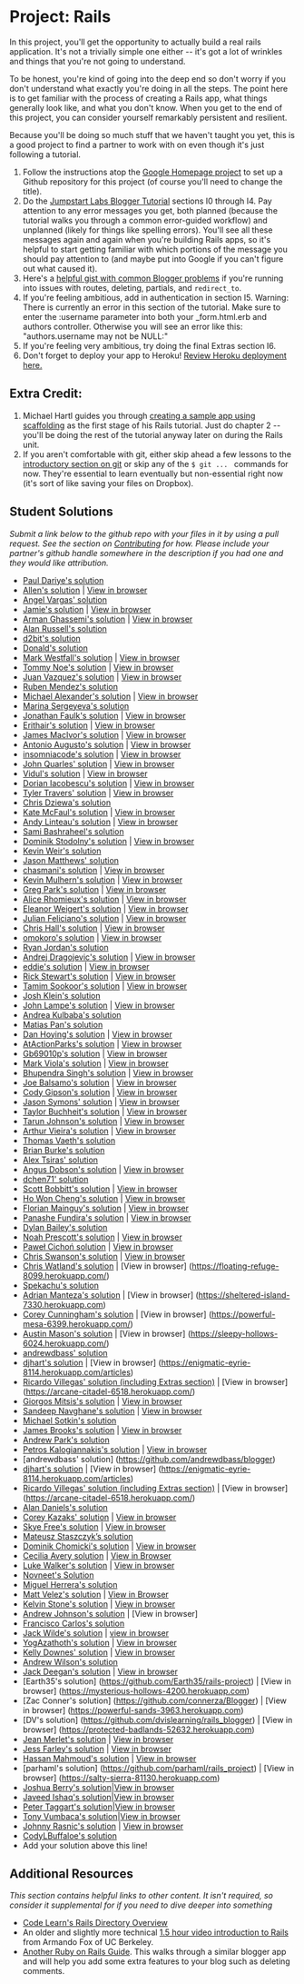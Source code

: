 # Project: Rails
<!-- *Estimated Time: 6-8 hrs* -->

In this project, you'll get the opportunity to actually build a real rails application.  It's not a trivially simple one either -- it's got a lot of wrinkles and things that you're not going to understand.

To be honest, you're kind of going into the deep end so don't worry if you don't understand what exactly you're doing in all the steps.  The point here is to get familiar with the process of creating a Rails app, what things generally look like, and what you don't know.  When you get to the end of this project, you can consider yourself remarkably persistent and resilient.

Because you'll be doing so much stuff that we haven't taught you yet, this is a good project to find a partner to work with on even though it's just following a tutorial.

1. Follow the instructions atop the [Google Homepage project](/web-development-101/html-css) to set up a Github repository for this project (of course you'll need to change the title).
1. Do the [Jumpstart Labs Blogger Tutorial](http://tutorials.jumpstartlab.com/projects/blogger.html) sections I0 through I4.  Pay attention to any error messages you get, both planned (because the tutorial walks you through a common error-guided workflow) and unplanned (likely for things like spelling errors).  You'll see all these messages again and again when you're building Rails apps, so it's helpful to start getting familiar with which portions of the message you should pay attention to (and maybe put into Google if you can't figure out what caused it).
2. Here's a [helpful gist with common Blogger problems](https://gist.github.com/burtlo/4970471) if you're running into issues with routes, deleting, partials, and `redirect_to`.
3. If you're feeling ambitious, add in authentication in section I5. Warning: There is currently an error in this section of the tutorial.  Make sure to enter the :username parameter into both your _form.html.erb and authors controller.  Otherwise you will see an error like this: "authors.username may not be NULL:"
4. If you're feeling very ambitious, try doing the final Extras section I6.
5. Don't forget to deploy your app to Heroku!  [Review Heroku deployment here.](http://installfest.railsbridge.org/installfest/deploy_a_rails_app)

## Extra Credit:

1. Michael Hartl guides you through [creating a sample app using scaffolding](http://ruby.railstutorial.org/chapters/a-demo-app#top) as the first stage of his Rails tutorial.  Just do chapter 2 -- you'll be doing the rest of the tutorial anyway later on during the Rails unit.
2. If you aren't comfortable with git, either skip ahead a few lessons to the [introductory section on git](/web-development-101/git-basics) or skip any of the `$ git ... ` commands for now.  They're essential to learn eventually but non-essential right now (it's sort of like saving your files on Dropbox).

## Student Solutions

*Submit a link below to the github repo with your files in it by using a pull request.  See the section on [Contributing](http://github.com/TheOdinProject/curriculum/blob/master/contributing.md) for how.  Please include your partner's github handle somewhere in the description if you had one and they would like attribution.*

* [Paul Dariye's solution](https://github.com/pauldd91/theodinproject/tree/master/blogger)
* [Allen's solution](https://github.com/NoRest4AWhearry/blogger) | [View in browser](http://jsblogger2.herokuapp.com/)
* [Angel Vargas' solution](https://github.com/arioth/the-odin-project/tree/master/blogger)
* [Jamie's solution](https://github.com/Jberczel/blogger) | [View in browser](http://pure-meadow-9674.herokuapp.com/)
* [Arman Ghassemi's solution](https://github.com/ArmanG/First-Ruby-App) | [View in browser](http://stormy-cliffs-5263.herokuapp.com/)
* [Alan Russell's solution](https://github.com/ajrussellaudio/blogger)
* [d2bit's solution](https://github.com/d2bit/odin-project/tree/master/blogger)
* [Donald's solution](https://github.com/donaldali/blogger)
* [Mark Westfall's solution](https://github.com/mwestfall88/J-labs-blogger-app) | [View in browser](http://vast-gorge-8047.herokuapp.com/)
* [Tommy Noe's solution](https://github.com/thomasjnoe/blogger-2) | [View in browser](http://arcane-brushlands-3721.herokuapp.com)
* [Juan Vazquez's solution](https://github.com/juanvme/blogger) | [View in browser](http://secure-lowlands-4285.herokuapp.com/)
* [Ruben Mendez's solution](https://github.com/ruben-socal/blogger)
* [Michael Alexander's solution](https://github.com/betweenparentheses/jumpstart_labs_blogger) | [View in browser](http://quiet-dawn-1285.herokuapp.com/)
* [Marina Sergeyeva's solution](https://github.com/imousterian/OdinProject/tree/master/Project1_4_RubyOnRails)
* [Jonathan Faulk's solution](https://github.com/faulk49/jumpstart) | [View in browser](http://morning-gorge-3013.herokuapp.com/)
* [Erithair's solution](https://github.com/N19270/blogger) | [View in browser](http://erithair-blog.herokuapp.com/)
* [James MacIvor's solution](https://github.com/RobotOptimist/blogger) | [View in browser](http://warm-scrubland-4226.herokuapp.com/articles)
* [Antonio Augusto's solution](https://github.com/antoniosb/blogger) | [View in browser](https://heroblogger.herokuapp.com/)
* [insomniacode's solution](https://github.com/insomniacode/blogger-app) | [View in browser](https://ancient-depths-2915.herokuapp.com)
* [John Quarles' solution](https://github.com/johnwquarles/Odin-rails-project) | [View in browser](https://aqueous-retreat-3890.herokuapp.com/)
* [Vidul's solution](https://github.com/viparthasarathy/rails-project) | [View in browser](https://protected-depths-2514.herokuapp.com/)
* [Dorian Iacobescu's solution](https://github.com/iacobson/Odin5-Rails-Blogger) | [View in browser](http://odin-blog.herokuapp.com/)
* [Tyler Travers' solution](https://github.com/ttravers17/the_odin_project/tree/master/blogger) | [View in browser](https://agile-woodland-3720.herokuapp.com/)
* [Chris Dziewa's solution](https://github.com/chrisdziewa/blogger)
* [Kate McFaul's solution](https://github.com/craftykate/odin-project/tree/master/Chapter_02-Web_Development_101/jumpstart_rails_blog) | [View in browser](https://sample-rails-blog.herokuapp.com)
* [Andy Linteau's solution](https://github.com/linteau/blogger) | [View in browser](https://bloggertut.herokuapp.com/)
* [Sami Bashraheel's solution](https://github.com/sami/blogger)
* [Dominik Stodolny's solution](https://github.com/dstodolny/blogger) | [View in browser](https://calm-coast-8819.herokuapp.com/)
* [Kevin Weir's solution](https://github.com/IDCrisis2/the_odin_project/tree/master/Rails/blogger)
* [Jason Matthews' solution](https://github.com/fo0man/blogger)
* [chasmani's solution](https://github.com/chasmani/Rails-Project-1-Odin) | [View in browser](https://mighty-brook-8861.herokuapp.com/)
* [Kevin Mulhern's solution](https://github.com/KevinMulhern/blogger) | [View in browser](https://pacific-atoll-8854.herokuapp.com)
* [Greg Park's solution](https://github.com/gregoryjpark/simple-blogger) | [View in browser](https://whispering-reaches-6831.herokuapp.com)
* [Alice Rhomieux's solution](https://github.com/arhx/jumpstart-lab-blogger) | [View in browser](https://obscure-lake-7514.herokuapp.com/)
* [Eleanor Weigert's solution](https://github.com/mixophrygian/Blogger-App) | [View in browser](https://eleanors-blogger.herokuapp.com/)
* [Julian Feliciano's solution](https://github.com/JulsFelic/jumpstartlab-blogger-2) | [View in browser](https://shielded-coast-6885.herokuapp.com/)
* [Chris Hall's solution](https://github.com/Concretechris/Jumpstart-Labs-Blogger) | [View in browser](https://powerful-depths-3538.herokuapp.com/)
* [omokoro's solution](https://github.com/omokoro/rails-project) | [View in browser](http://shielded-journey-4013.herokuapp.com/)
* [Ryan Jordan's solution](https://github.com/krjordan/Blogger)
* [Andrej Dragojevic's solution](https://github.com/antrix1/blogger) | [View in browser](https://serene-waters-9909.herokuapp.com/)
* [eddie's solution](https://github.com/feek1g/theodinproject/tree/master/blogger) | [View in browser](https://blogger2017.herokuapp.com/)
* [Rick Stewart's solution](https://github.com/rickstewart/blogger) | [View in browser](https://still-shore-5838.herokuapp.com/)
* [Tamim Sookoor's solution](https://github.com/sookoor/blogger) | [View in browser](https://protected-forest-6447.herokuapp.com/articles)
* [Josh Klein's solution](https://github.com/kleinjoshuaa/rails-blogger)
* [John Lampe's solution](https://github.com/jlampe1985/blogger-project) | [View in browser](https://warm-savannah-2524.herokuapp.com/)
* [Andrea Kulbaba's solution](https://github.com/akulbaba/blogger)
* [Matias Pan's solution](https://github.com/kriox26/web_dev101/tree/master/blogger)
* [Dan Hoying's solution](https://github.com/danhoying/blogger) | [View in browser](https://infinite-hollows-9057.herokuapp.com/)
* [AtActionParks's solution](https://github.com/AtActionPark/odin-rails-project) | [View in browser](https://aqueous-garden-9909.herokuapp.com/)
* [Gb69010p's solution](https://github.com/gb69010p/JumpstartBlogger) | [View in browser](https://tranquil-earth-2515.herokuapp.com/)
* [Mark Viola's solution](https://github.com/markviola/the-odin-project/tree/master/5-ruby-on-rails-blogger) | [View in browser](https://lit-beach-4691.herokuapp.com)
* [Bhupendra Singh's solution](https://github.com/bhupendra11/railsIntroProjectOdin) | [View in browser](http://fast-ravine-6339.herokuapp.com/)
* [Joe Balsamo's solution](https://github.com/Joe-Balsamo/blogger) | [View in browser](http://fathomless-sea-9804.herokuapp.com/)
* [Cody Gipson's solution](https://github.com/Cgipson06/blogger2) | [View in browser](http://fast-lake-3445.herokuapp.com/)
* [Jason Symons' solution](https://github.com/jsymons/the-odin-project/tree/master/project-rails/blogger) | [View in browser](https://shielded-lake-3494.herokuapp.com/)
* [Taylor Buchheit's solution](https://github.com/7aylor/firstrailsapp.git) | [View in browser](http://mighty-brushlands-8664.herokuapp.com/articles)
* [Tarun Johnson's solution](https://github.com/tnt007tarun/blogger_2) | [View in browser](https://floating-eyrie-8027.herokuapp.com/)
* [Arthur Vieira's solution](https://github.com/arthur-vieira/rails-blogger) | [View in browser](http://tragically-mountie-3261.herokuapp.com/)
* [Thomas Vaeth's solution](https://github.com/thomasvaeth/the_odin_project/tree/master/blogger)
* [Brian Burke's solution](https://github.com/sanora/Rails)
* [Alex Tsiras' solution](https://github.com/arialblack14/jumpstart-blogger)
* [Angus Dobson's solution](https://github.com/Apneal/rails_project) | [View in browser](https://limitless-island-7868.herokuapp.com/)
* [dchen71' solution](https://github.com/dchen71/the_odin_project/tree/master/Web%20Development%20101/blogger)
* [Scott Bobbitt's solution](https://github.com/sco-bo/rails_project) | [View in browser](http://morning-tundra-2552.herokuapp.com/)
* [Ho Won Cheng's solution](https://github.com/chenghw/ruby_on_rails_101_project) | [View in browser](https://thawing-harbor-8031.herokuapp.com)
* [Florian Mainguy's solution](https://github.com/florianmainguy/theodinproject/tree/master/web-development-101/blogger-rails) | [View in browser](https://radiant-tundra-5862.herokuapp.com/)
* [Panashe Fundira's solution](https://github.com/munyari/blogger) | [View in browser](https://whispering-brook-5977.herokuapp.com/)
* [Dylan Bailey's solution](https://github.com/dylancbailey/Blogger)
* [Noah Prescott's solution](https://github.com/npresco/blogger_rails) | [View in browser](https://infinite-coast-2914.herokuapp.com/)
* [Paweł Cichoń solution](https://github.com/beovulf/project_rails) | [View in browser](https://glacial-falls-4578.herokuapp.com/)
* [Chris Swanson's solution](https://github.com/cswans21/blogger2) | [View in browser](https://stark-forest-1744.herokuapp.com/)
* [Chris Watland's solution](https://github.com/watlandc/odin-project/tree/master/blogger) | [View in browser] (https://floating-refuge-8099.herokuapp.com/)
* [Spekachu's solution](https://github.com/Spekachu/blogger)
* [Adrian Manteza's solution](https://github.com/AdManteza/Blogger) | [View in browser] (https://sheltered-island-7330.herokuapp.com)
* [Corey Cunningham's solution](https://github.com/ccunnin8/my_first_rails_project/tree/master/blogger) | [View in browser] (https://powerful-mesa-6399.herokuapp.com/)
* [Austin Mason's solution](https://github.com/CouchofTomato/rails_blogger/tree/master/blogger) | [View in browser] (https://sleepy-hollows-6024.herokuapp.com/)
* [andrewdbass' solution](https://github.com/andrewdbass/blogger)
* [djhart's solution](https://github.com/djhart/rails_project.git) | [View in browser] (https://enigmatic-eyrie-8114.herokuapp.com/articles)
* [Ricardo Villegas' solution (including Extras section)](https://github.com/claricardo/BloggerProject) | [View in browser] (https://arcane-citadel-6518.herokuapp.com/)
* [Giorgos Mitsis's solution](https://github.com/vinPopulaire/blogger2-jumpstart) | [View in browser](https://calm-fortress-9525.herokuapp.com/)
* [Sandeep Navghane's solution](https://github.com/sand33pn/blogger) | [View in browser](http://ancient-thicket-1121.herokuapp.com/)
* [Michael Sotkin's solution](https://github.com/msotkin/project_rails)
* [James Brooks's solution](https://github.com/jhbrooks/blogger) | [View in browser](http://cryptic-atoll-7715.herokuapp.com/)
* [Andrew Park's solution](https://github.com/akpark93/the_odin_project/tree/master/blogger)
* [Petros Kalogiannakis's solution](https://github.com/kalpetros/TheOdinProject/tree/master/blogger) | [View in browser](https://boiling-eyrie-1491.herokuapp.com/)
* [andrewdbass' solution] (https://github.com/andrewdbass/blogger)
* [djhart's solution](https://github.com/djhart/rails_project.git) | [View in browser] (https://enigmatic-eyrie-8114.herokuapp.com/articles)
* [Ricardo Villegas' solution (including Extras section)](https://github.com/claricardo/BloggerProject) | [View in browser] (https://arcane-citadel-6518.herokuapp.com/)
* [Alan Daniels's solution](https://github.com/AlanDaniels101/odin-rails-project/tree/master/blogger)
* [Corey Kazaks' solution](https://github.com/ck626/project-rails-blogger) | [View in browser](https://limitless-stream-4802.herokuapp.com/)
* [Skye Free's solution](https://github.com/swfree/blogger) | [View in browser](https://frightful-tomb-1917.herokuapp.com/articles)
* [Mateusz Staszczyk’s solution](https://github.com/sleaz0id/blogger)
* [Dominik Chomicki's solution](https://github.com/hamstersky/blogger) | [View in browser](https://arcane-chamber-8578.herokuapp.com/)
* [Cecilia Avery solution](https://github.com/cilavery/rails-blog) | [View in Browser](http://cecilia.avery.nyc)
* [Luke Walker's solution](https://github.com/ubershibs/rails-blogger) | [View in browser](https://luke-blogger2.herokuapp.com)
* [Novneet's Solution](https://github.com/novneetnov/Rails_Blog)
* [Miguel Herrera's solution](https://github.com/migueloherrera/blogger)
* [Matt Velez's solution](https://github.com/Timecrash/jumpstart-blogger) | [View in Browser](https://vast-thicket-8006.herokuapp.com/)
* [Kelvin Stone's solution](https://github.com/KelvinStone/blogger) | [View in browser](https://evening-badlands-2352.herokuapp.com/)
* [Andrew Johnson's solution](https://github.com/ad-johnson/blogger) | [View in browser]
* [Francisco Carlos's solution](https://github.com/fcarlosdev/blogger.git)
* [Jack Wilde's solution](https://github.com/WildeRunner/jumpstart_blogger) | [view in browser](mysterious-tundra-7601.herokuapp.com)
* [YogAzathoth's solution](https://github.com/YogAzathoth/projectRails) | [View in browser](https://cryptic-shelf-1716.herokuapp.com/ )
* [Kelly Downes' solution](https://github.com/kdow/blogger) | [View in browser](https://enigmatic-tor-3115.herokuapp.com/)
* [Andrew Wilson's solution](https://github.com/polygoning/blogger.git)
* [Jack Deegan's solution](https://github.com/DidsyTurbo/blogger) | [View in browser](https://enigmatic-ocean-9959.herokuapp.com/)
* [Earth35's solution] (https://github.com/Earth35/rails-project) | [View in browser] (https://mysterious-hollows-4200.herokuapp.com)
* [Zac Conner's solution] (https://github.com/connerza/Blogger) | [View in browser] (https://powerful-sands-3963.herokuapp.com)
* [DV's solution] (https://github.com/dvislearning/rails_blogger) | [View in browser] (https://protected-badlands-52632.herokuapp.com)
* [Jean Merlet's solution](https://github.com/jeanmerlet/rails_jumpstart_lab) | [View in browser](https://enigmatic-fjord-41312.herokuapp.com/)
* [Jess Farley's solution](https://github.com/littlemighty/odin_project_rails101) | [View in browser](https://protected-journey-27570.herokuapp.com/)
* [Hassan Mahmoud's solution](https://github.com/HassanTC/blogger) | [View in browser](http://odin-blogger.herokuapp.com/)
* [parhaml's solution] (https://github.com/parhaml/rails_project) | [View in browser] (https://salty-sierra-81130.herokuapp.com)
* [Joshua Berry's solution](https://github.com/jbez92/ruby_on_rails)|[View in browser](http://cryptic-cliffs-31734.herokuapp.com/)
* [Javeed Ishaq's solution](https://github.com/JaveedIshaq/rails_blog_app)|[View in browser](https://blooming-eyrie-31902.herokuapp.com/)
* [Peter Taggart's solution](https://github.com/gitschwifty/blogger)|[View in browser](https://immense-chamber-91760.herokuapp.com/)
* [Tony Vumbaca's solution](https://github.com/tvumbaca/Blogger)|[View in browser](https://aqueous-basin-98343.herokuapp.com)
* [Johnny Rasnic's solution](https://github.com/lonniganseaweed/the-odin-project-solutions/tree/master/2:%20Web%20Development%20101/rails-blog/blogger) | [View in browser](https://sleepy-retreat-39842.herokuapp.com/)
* [CodyLBuffaloe's solution](https://github.com/CodyLBuffaloe/rails_project)
* Add your solution above this line!


## Additional Resources

*This section contains helpful links to other content. It isn't required, so consider it supplemental for if you need to dive deeper into something*

* [Code Learn's Rails Directory Overview](http://www.codelearn.org/ruby-on-rails-tutorial/rails-directory-overview)
* An older and slightly more technical [1.5 hour video introduction to Rails](http://www.youtube.com/watch?v=LuuKDyUYFTU) from Armando Fox of UC Berkeley.
* [Another Ruby on Rails Guide](http://guides.rubyonrails.org/getting_started.html).  This walks through a similar blogger app and will help you add some extra features to your blog such as deleting comments.
